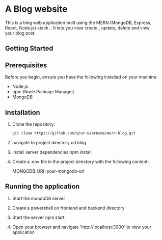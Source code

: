 # A Blog website 

This is a blog web application built using the MERN (MongoDB, Express, React, Node.js) stack.
. It lets you view create , update, delete and view your blog post.


## Getting Started

## Prerequisites

Before you begin, ensure you have the following installed on your machine:

- Node.js
- npm (Node Package Manager)
- MongoDB


## Installation 

1. Clone the repository:

   ```bash
   git clone https://github.com/your-username/mern-blog.git

2. navigate to project directory 
    cd blog

3. Install server dependencies
    npm install

4. Create a .env file in the project directory with the following content:

    MONGODB_URI=your-mongodb-uri

## Running the application 

1. Start the mondoDB server 
2. Create a powershell on frontend and backend directory
3. Start the server 
    npm start 

4. Open your browser and navigate 'http://localhost:3000' to view your application 